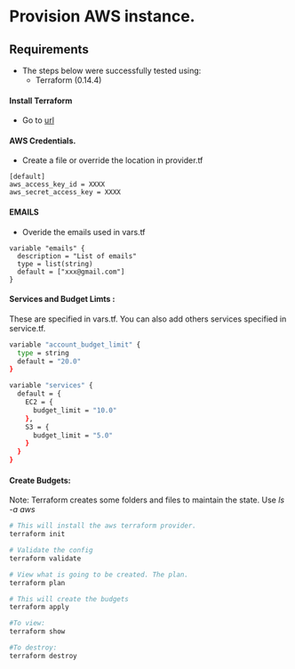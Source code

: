 # Provision AWS instance.

## Requirements 

- The steps below were successfully tested using:
    - Terraform (0.14.4)

#### Install Terraform

- Go to [url](https://learn.hashicorp.com/tutorials/terraform/install-cli)

#### AWS Credentials.
- Create a file or override the location in provider.tf

```
[default]
aws_access_key_id = XXXX
aws_secret_access_key = XXXX
```

#### EMAILS 
- Overide the emails used in vars.tf

```
variable "emails" {
  description = "List of emails"
  type = list(string)
  default = ["xxx@gmail.com"]
}
```


#### Services and Budget Limts : 

These are specified in vars.tf. You can also add others services specified in service.tf.

```sh
variable "account_budget_limit" {
  type = string
  default = "20.0"
}

variable "services" {
  default = {
    EC2 = {
      budget_limit = "10.0"
    },
    S3 = {
      budget_limit = "5.0"
    }
  }
}
```

#### Create Budgets: 

Note: Terraform creates some folders and files to maintain the state. Use <i>ls -a aws</i>

```sh
# This will install the aws terraform provider. 
terraform init

# Validate the config
terraform validate

# View what is going to be created. The plan.
terraform plan

# This will create the budgets
terraform apply

#To view:
terraform show 

#To destroy:
terraform destroy 

```

